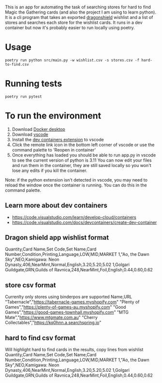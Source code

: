 This is an app for automating the task of searching stores for hard to find Magic the Gathering cards (and also the project I am using to learn python).
It is a cli program that takes an exported [dragonshield](https://mtg.dragonshield.com) wishlist and a list of stores and searches each store for the wishlist cards.
It runs in a dev container but now it's probably easier to run locally using poetry.

# Usage
`poetry run python src/main.py -w wishlist.csv -s stores.csv -f hard-to-find.csv`

# Running tests
`poetry run pytest`

# To run the environment
1. Download [Docker desktop](https://www.docker.com/products/docker-desktop/)
2. Download [vscode](https://code.visualstudio.com)
3. Install the [dev containers extension](https://marketplace.visualstudio.com/items?itemName=ms-vscode-remote.remote-containers) to vscode
4. Click the remote link icon in the bottom left corner of vscode or use the command palette to 'Reopen in container'
5. Once everything has loaded you should be able to run app.py in vscode to see the current version of python is 3.11
You can now edit your files and run them in the container, they are still saved locally so you won't lose any edits if you kill the container.

Note: if the python extension isn't detected in vscode, you may need to reload the window once the container is running. You can do this in the command palette.

## Learn more about dev containers
- https://code.visualstudio.com/learn/develop-cloud/containers
- https://code.visualstudio.com/docs/devcontainers/create-dev-container

## Dragon shield app wishlist format
Quantity,Card Name,Set Code,Set Name,Card Number,Condition,Printing,Language,LOW,MID,MARKET
1,"Ao, the Dawn Sky",NEO,Kamigawa: Neon Dynasty,406,NearMint,Normal,English,3.20,5.20,5.02
1,Golgari Guildgate,GRN,Guilds of Ravnica,248,NearMint,Foil,English,0.44,0.60,0.62

## store csv format
Currenlty only stores using binderpos are supported
Name,URL
"Tabernacle","https://tabernacle-games.myshopify.com"
"Plenty of Games","https://plenty-of-games-au.myshopify.com"
"Good Games","https://good-games-townhall.myshopify.com"
"MTG Mate","https://www.mtgmate.com.au"
"Cherry Collectables","https://kq0hnn.a.searchspring.io"

## hard to find csv format
Will highlight hard to find cards in the results, copy lines from wishlist
Quantity,Card Name,Set Code,Set Name,Card Number,Condition,Printing,Language,LOW,MID,MARKET
1,"Ao, the Dawn Sky",NEO,Kamigawa: Neon Dynasty,406,NearMint,Normal,English,3.20,5.20,5.02
1,Golgari Guildgate,GRN,Guilds of Ravnica,248,NearMint,Foil,English,0.44,0.60,0.62